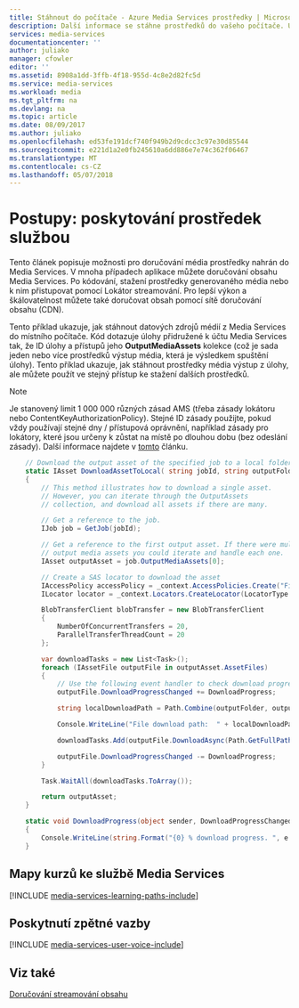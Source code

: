 ```yaml
---
title: Stáhnout do počítače - Azure Media Services prostředky | Microsoft Docs
description: Další informace se stáhne prostředků do vašeho počítače. Ukázky kódu jsou napsané v jazyce C# a pomocí sady Media Services SDK pro .NET.
services: media-services
documentationcenter: ''
author: juliako
manager: cfowler
editor: ''
ms.assetid: 8908a1dd-3ffb-4f18-955d-4c8e2d82fc5d
ms.service: media-services
ms.workload: media
ms.tgt_pltfrm: na
ms.devlang: na
ms.topic: article
ms.date: 08/09/2017
ms.author: juliako
ms.openlocfilehash: ed53fe191dcf740f949b2d9cdcc3c97e30d85544
ms.sourcegitcommit: e221d1a2e0fb245610a6dd886e7e74c362f06467
ms.translationtype: MT
ms.contentlocale: cs-CZ
ms.lasthandoff: 05/07/2018
---
```

# <a name="how-to-deliver-an-asset-by-download"></a>Postupy: poskytování prostředek službou
Tento článek popisuje možnosti pro doručování média prostředky nahrán do Media Services. V mnoha případech aplikace můžete doručování obsahu Media Services. Po kódování, stažení prostředky generovaného média nebo k nim přistupovat pomocí Lokátor streamování. Pro lepší výkon a škálovatelnost můžete také doručovat obsah pomocí sítě doručování obsahu (CDN).

Tento příklad ukazuje, jak stáhnout datových zdrojů médií z Media Services do místního počítače. Kód dotazuje úlohy přidružené k účtu Media Services tak, že ID úlohy a přístupů jeho **OutputMediaAssets** kolekce (což je sada jeden nebo více prostředků výstup média, která je výsledkem spuštění úlohy). Tento příklad ukazuje, jak stáhnout prostředky média výstup z úlohy, ale můžete použít ve stejný přístup ke stažení dalších prostředků.

>[!NOTE]
>Je stanovený limit 1 000 000 různých zásad AMS (třeba zásady lokátoru nebo ContentKeyAuthorizationPolicy). Stejné ID zásady použijte, pokud vždy používají stejné dny / přístupová oprávnění, například zásady pro lokátory, které jsou určeny k zůstat na místě po dlouhou dobu (bez odeslání zásady). Další informace najdete v [tomto](media-services-dotnet-manage-entities.md#limit-access-policies) článku.

```csharp
    // Download the output asset of the specified job to a local folder.
    static IAsset DownloadAssetToLocal( string jobId, string outputFolder)
    {
        // This method illustrates how to download a single asset. 
        // However, you can iterate through the OutputAssets
        // collection, and download all assets if there are many. 

        // Get a reference to the job. 
        IJob job = GetJob(jobId);

        // Get a reference to the first output asset. If there were multiple 
        // output media assets you could iterate and handle each one.
        IAsset outputAsset = job.OutputMediaAssets[0];

        // Create a SAS locator to download the asset
        IAccessPolicy accessPolicy = _context.AccessPolicies.Create("File Download Policy", TimeSpan.FromDays(30), AccessPermissions.Read);
        ILocator locator = _context.Locators.CreateLocator(LocatorType.Sas, outputAsset, accessPolicy);

        BlobTransferClient blobTransfer = new BlobTransferClient
        {
            NumberOfConcurrentTransfers = 20,
            ParallelTransferThreadCount = 20
        };

        var downloadTasks = new List<Task>();
        foreach (IAssetFile outputFile in outputAsset.AssetFiles)
        {
            // Use the following event handler to check download progress.
            outputFile.DownloadProgressChanged += DownloadProgress;

            string localDownloadPath = Path.Combine(outputFolder, outputFile.Name);

            Console.WriteLine("File download path:  " + localDownloadPath);

            downloadTasks.Add(outputFile.DownloadAsync(Path.GetFullPath(localDownloadPath), blobTransfer, locator, CancellationToken.None));

            outputFile.DownloadProgressChanged -= DownloadProgress;
        }

        Task.WaitAll(downloadTasks.ToArray());

        return outputAsset;
    }

    static void DownloadProgress(object sender, DownloadProgressChangedEventArgs e)
    {
        Console.WriteLine(string.Format("{0} % download progress. ", e.Progress));
    }
```


## <a name="media-services-learning-paths"></a>Mapy kurzů ke službě Media Services
[!INCLUDE [media-services-learning-paths-include](../../../includes/media-services-learning-paths-include.md)]

## <a name="provide-feedback"></a>Poskytnutí zpětné vazby
[!INCLUDE [media-services-user-voice-include](../../../includes/media-services-user-voice-include.md)]

## <a name="see-also"></a>Viz také
[Doručování streamování obsahu](media-services-deliver-streaming-content.md)

